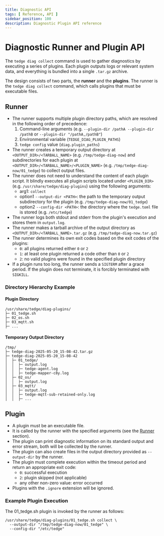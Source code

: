 ```yaml
---
title: Diagnostic API
tags: [ Reference, API ]
sidebar_position: 100
description: Diagnostic Plugin API reference
---
```


# Diagnostic Runner and Plugin API

The `tedge diag collect` command is used to gather diagnostics by executing a series of plugins.
Each plugin outputs logs or relevant system data, and everything is bundled into a single `.tar.gz` archive.

The design consists of two parts, the **runner** and the **plugins**.
The runner is the `tedge diag collect` command, which calls plugins that must be executable files.

## Runner

* The runner supports multiple plugin directory paths, which are resolved in the following order of precedence:
    1. Command-line arguments (e.g. `--plugin-dir /pathA --plugin-dir /pathB` or `--plugin-dir "/pathA,/pathB"`)
    2. Environmental variable (`TEDGE_DIAG_PLUGIN_PATHS`)
    3. `tedge config` value (`diag.plugin_paths`)
* The runner creates a temporary output directory at `<OUTPUT_DIR>/<TARBALL_NAME>` (e.g. `/tmp/tedge-diag-now`) and
  subdirectories for each plugin at
  `<OUTPUT_DIR>/<TARBALL_NAME>/<PLUGIN_NAME>` (e.g. `/tmp/tedge-diag-now/01_tedge`) to collect output files.
* The runner does not need to understand the content of each plugin script.
  It blindly executes all plugin scripts located under `<PLUGIN_DIR>` (e.g. `/usr/share/tedge/diag-plugins`) using the
  following arguments:
    * arg1: `collect`
    * option1 `--output-dir <PATH>`: the path to the temporary output subdirectory for the plugin (e.g.
      `/tmp/tedge-diag-now/01_tedge`)
    * option2 `--config-dir <PATH>`: the directory where the `tedge.toml` file is stored (e.g. `/etc/tedge`)
* The runner logs both stdout and stderr from the plugin's execution and stores them in `output.log`.
* The runner makes a tarball archive of the output directory as `<OUTPUT_DIR>/<TARBALL_NAME>.tar.gz` (e.g.
  `/tmp/tedge-diag-now.tar.gz`)
* The runner determines its own exit codes based on the exit codes of the plugins:
    * `0`: all plugins returned either `0` or `2`
    * `1`: at least one plugin returned a code other than `0` or `2`
    * `2`: no valid plugins were found in the specified plugin directory
* If a plugin runs too long, the runner sends a `SIGTERM` after a grace period. If the plugin does not terminate,
  it is forcibly terminated with `SIGKILL`.

### Directory Hierarchy Example

#### Plugin Directory

```
/usr/share/tedge/diag-plugins/
├─ 01_tedge.sh
├─ 02_os.sh
├─ 03_mqtt.sh
├─ ...
```

#### Temporary Output Directory

```
/tmp/
├─ tedge-diag-2025-05-20_15-08-42.tar.gz
├─ tedge-diag-2025-05-20_15-08-42
│  ├─ 01_tedge/
│  │  ├─ output.log
│  │  ├─ tedge-agent.log
│  │  ├─ tedge-mapper-c8y.log
│  ├─ 02_os/
│  │  ├─ output.log
│  ├─ 03_mqtt/
│  │  ├─ output.log
│  │  ├─ tedge-mqtt-sub-retained-only.log
│  │  ├─ ...
```

## Plugin

* A plugin must be an executable file.
* It is called by the runner with the specified arguments (see the [Runner](#runner) section).
* The plugin can print diagnostic information on its standard output and error stream, both will be collected by the
  runner.
* The plugin can also create files in the output directory provided as `--output-dir` by the runner.
* The plugin must complete execution within the timeout period and return an appropriate exit code:
    * `0`: successful execution
    * `2`: plugin skipped (not applicable)
    * any other non-zero value: error occurred
* Plugins with the `.ignore` extension will be ignored.

### Example Plugin Execution

The 01_tedge.sh plugin is invoked by the runner as follows:

```shell
/usr/share/tedge/diag-plugins/01_tedge.sh collect \
  --output-dir "/tmp/tedge-diag-now/01_tedge" \
  --config-dir "/etc/tedge"
```
